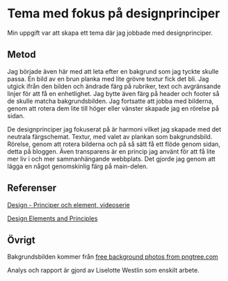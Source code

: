 Tema med fokus på designprinciper
=======================

Min uppgift var att skapa ett tema där jag jobbade med designprinciper.

Metod
-----------------------

Jag började även här med att leta efter en bakgrund som jag tyckte skulle passa. En bild av en brun planka med lite grövre textur fick det bli. Jag utgick ifrån den bilden och ändrade färg på rubriker, text och avgränsande linjer för att få en enhetlighet. Jag bytte även färg på header och footer så de skulle matcha bakgrundsbilden. Jag fortsatte att jobba med bilderna, genom att rotera dem lite till höger eller vänster skapade jag en rörelse på sidan.

De designprinciper jag fokuserat på är harmoni vilket jag skapade med det neutrala färgschemat. Textur, med valet av plankan som bakgrundsbild. Rörelse, genom att rotera bilderna och på så sätt få ett flöde genom sidan, detta på bloggen. Även transparens är en princip jag använt för att få lite mer liv i och mer sammanhängande webbplats. Det gjorde jag genom att lägga en något genomskinlig färg på main-delen.


Referenser
-----------------------

[Design - Principer och element, videoserie](https://www.youtube.com/playlist?list=PLKtP9l5q3ce-oz7aoBkk-oEn4xzGbtqxU)

[Design Elements and Principles](https://www.canva.com/learn/design-elements-principles/)

Övrigt
-----------------------

Bakgrundsbilden kommer från [free background photos from pngtree.com](https://pngtree.com/free-backgrounds)


Analys och rapport är gjord av Liselotte Westlin som enskilt arbete.
